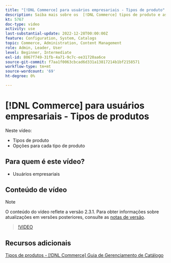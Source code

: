 ```yaml
---
title: "[!DNL Commerce] para usuários empresariais - Tipos de produto"
description: Saiba mais sobre os  [!DNL Commerce] tipos de produto e as opções para cada um.
kt: 5767
doc-type: video
activity: use
last-substantial-update: 2022-12-28T00:00:00Z
feature: Configuration, System, Catalogs
topic: Commerce, Administration, Content Management
role: Admin, Leader, User
level: Beginner, Intermediate
exl-id: 8067f749-31fb-4a71-9c7c-ee31720aa6ce
source-git-commit: f7aa1f0063cbcad6d331a13817214b1bf2158571
workflow-type: tm+mt
source-wordcount: '69'
ht-degree: 0%

---
```


# [!DNL Commerce] para usuários empresariais - Tipos de produtos

Neste vídeo:

- Tipos de produto
- Opções para cada tipo de produto

## Para quem é este vídeo?

- Usuários empresariais

## Conteúdo de vídeo

>[!NOTE]
>
>O conteúdo do vídeo reflete a versão 2.3.1. Para obter informações sobre atualizações em versões posteriores, consulte as [notas de versão](https://experienceleague.adobe.com/docs/commerce-operations/release/notes/overview.html).

>[!VIDEO](https://video.tv.adobe.com/v/35952?quality=12&learn=on)

## Recursos adicionais

[Tipos de produtos - [!DNL Commerce] Guia de Gerenciamento de Catálogo](https://experienceleague.adobe.com/docs/commerce-admin/catalog/products/product-create.html#product-types)
